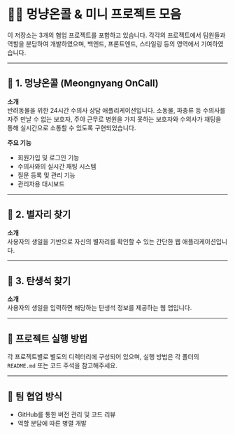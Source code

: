 # 🐶😺 멍냥온콜 & 미니 프로젝트 모음

이 저장소는 3개의 협업 프로젝트를 포함하고 있습니다. 각각의 프로젝트에서 팀원들과 역할을 분담하여 개발하였으며, 백엔드, 프론트엔드, 스타일링 등의 영역에서 기여하였습니다.

---

## 📱 1. 멍냥온콜 (Meongnyang OnCall)

**소개**  
반려동물을 위한 24시간 수의사 상담 애플리케이션입니다. 소동물, 파충류 등 수의사를 자주 만날 수 없는 보호자, 주야 근무로 병원을 가지 못하는 보호자와 수의사가 채팅을 통해 실시간으로 소통할 수 있도록 구현되었습니다.

**주요 기능**  
- 회원가입 및 로그인 기능  
- 수의사와의 실시간 채팅 시스템  
- 질문 등록 및 관리 기능  
- 관리자용 대시보드

---

## 🌌 2. 별자리 찾기

**소개**  
사용자의 생일을 기반으로 자신의 별자리를 확인할 수 있는 간단한 웹 애플리케이션입니다.

---

## 💎 3. 탄생석 찾기

**소개**  
사용자의 생일을 입력하면 해당하는 탄생석 정보를 제공하는 웹 앱입니다.

---

## 📂 프로젝트 실행 방법

각 프로젝트별로 별도의 디렉터리에 구성되어 있으며, 실행 방법은 각 폴더의 `README.md` 또는 코드 주석을 참고해주세요.

---

## 🙌 팀 협업 방식

- GitHub를 통한 버전 관리 및 코드 리뷰
- 역할 분담에 따른 병렬 개발 

